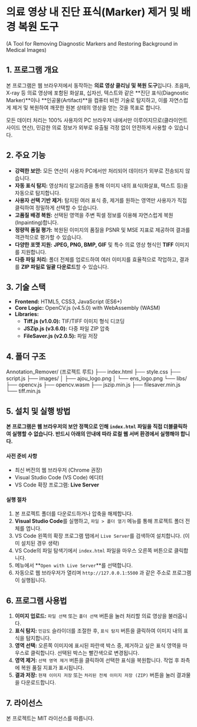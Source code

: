 # 의료 영상 내 진단 표식(Marker) 제거 및 배경 복원 도구
(A Tool for Removing Diagnostic Markers and Restoring Background in Medical Images)

## 1. 프로그램 개요

본 프로그램은 웹 브라우저에서 동작하는 **의료 영상 클리닝 및 복원 도구**입니다. 초음파, X-ray 등 의료 영상에 포함된 화살표, 십자선, 텍스트와 같은 **진단 표식(Diagnostic Marker)**이나 **인공물(Artifact)**을 컴퓨터 비전 기술로 탐지하고, 이를 자연스럽게 제거 및 복원하여 깨끗한 원본 상태의 영상을 얻는 것을 목표로 합니다.

모든 데이터 처리는 100% 사용자의 PC 브라우저 내에서만 이루어지므로(클라이언트 사이드 연산), 민감한 의료 정보가 외부로 유출될 걱정 없이 안전하게 사용할 수 있습니다.

## 2. 주요 기능

- **강력한 보안:** 모든 연산이 사용자 PC에서만 처리되어 데이터가 외부로 전송되지 않습니다.
- **자동 표식 탐지:** 영상처리 알고리즘을 통해 이미지 내의 표식(화살표, 텍스트 등)을 자동으로 탐지합니다.
- **사용자 선택 기반 제거:** 탐지된 여러 표식 중, 제거를 원하는 영역만 사용자가 직접 클릭하여 정밀하게 선택할 수 있습니다.
- **고품질 배경 복원:** 선택된 영역을 주변 픽셀 정보를 이용해 자연스럽게 복원(Inpainting)합니다.
- **정량적 품질 평가:** 복원된 이미지의 품질을 PSNR 및 MSE 지표로 제공하여 결과를 객관적으로 평가할 수 있습니다.
- **다양한 포맷 지원:** **JPEG, PNG, BMP, GIF** 및 특수 의료 영상 형식인 **TIFF** 이미지를 지원합니다.
- **다중 파일 처리:** 폴더 전체를 업로드하여 여러 이미지를 효율적으로 작업하고, 결과를 **ZIP 파일로 일괄 다운로드**할 수 있습니다.

## 3. 기술 스택

- **Frontend:** HTML5, CSS3, JavaScript (ES6+)
- **Core Logic:** OpenCV.js (v4.5.0) with WebAssembly (WASM)
- **Libraries:**
    - **Tiff.js (v1.0.0):** TIF/TIFF 이미지 형식 디코딩
    - **JSZip.js (v3.6.0):** 다중 파일 ZIP 압축
    - **FileSaver.js (v2.0.5):** 파일 저장

## 4. 폴더 구조

Annotation_Remover/ (프로젝트 루트)
├── index.html
├── style.css
├── script.js
├── images/
│   ├── ajou_logo.png
│   └── ens_logo.png
└── libs/
├── opencv.js
├── opencv.wasm
├── jszip.min.js
├── filesaver.min.js
└── tiff.min.js


## 5. 설치 및 실행 방법

**본 프로그램은 웹 브라우저의 보안 정책으로 인해 `index.html` 파일을 직접 더블클릭하여 실행할 수 없습니다. 반드시 아래의 안내에 따라 로컬 웹 서버 환경에서 실행해야 합니다.**

#### 사전 준비 사항
- 최신 버전의 웹 브라우저 (Chrome 권장)
- Visual Studio Code (VS Code) 에디터
- VS Code 확장 프로그램: **Live Server**

#### 실행 절차
1. 본 프로젝트 폴더를 다운로드하거나 압축을 해제합니다.
2. **Visual Studio Code**를 실행하고, `파일 > 폴더 열기` 메뉴를 통해 프로젝트 폴더 전체를 엽니다.
3. VS Code 왼쪽의 확장 프로그램 탭에서 `Live Server`를 검색하여 설치합니다. (이미 설치된 경우 생략)
4. VS Code의 파일 탐색기에서 `index.html` 파일을 마우스 오른쪽 버튼으로 클릭합니다.
5. 메뉴에서 **`Open with Live Server`**를 선택합니다.
6. 자동으로 웹 브라우저가 열리며 `http://127.0.0.1:5500` 과 같은 주소로 프로그램이 실행됩니다.

## 6. 프로그램 사용법

1.  **이미지 업로드:** `파일 선택` 또는 `폴더 선택` 버튼을 눌러 처리할 의료 영상을 불러옵니다.
2.  **표식 탐지:** `민감도` 슬라이더를 조절한 후, `표식 탐지` 버튼을 클릭하여 이미지 내의 표식을 탐지합니다.
3.  **영역 선택:** 오른쪽 이미지에 표시된 파란색 박스 중, 제거하고 싶은 표식 영역을 마우스로 클릭합니다. 선택된 박스는 빨간색으로 변경됩니다.
4.  **영역 제거:** `선택 영역 제거` 버튼을 클릭하여 선택한 표식을 복원합니다. 작업 후 좌측에 복원 품질 지표가 표시됩니다.
5.  **결과 저장:** `현재 이미지 저장` 또는 `처리된 전체 이미지 저장 (ZIP)` 버튼을 눌러 결과물을 다운로드합니다.

## 7. 라이선스

본 프로젝트는 MIT 라이선스를 따릅니다.
